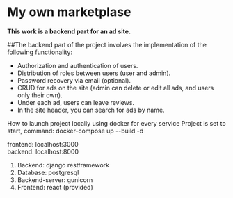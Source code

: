 
# My own marketplase

**This work is a backend part for an ad site.**

##The backend part of the project involves the implementation of the following functionality:

- Authorization and authentication of users.
- Distribution of roles between users (user and admin).
- Password recovery via email (optional).
- CRUD for ads on the site (admin can delete or edit all ads, and users only their own).
- Under each ad, users can leave reviews.
- In the site header, you can search for ads by name.

How to launch project locally using docker for every service
Project is set to start, command: docker-compose up --build -d

frontend: localhost:3000  
backend: localhost:8000


1. Backend: django restframework
2. Database: postgresql 
3. Backend-server: gunicorn
4. Frontend: react (provided)


